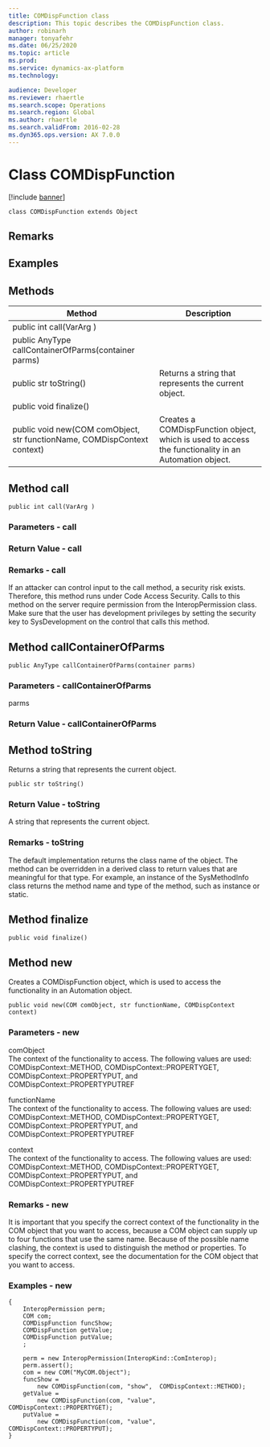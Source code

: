 ```yaml
---
title: COMDispFunction class
description: This topic describes the COMDispFunction class.
author: robinarh
manager: tonyafehr
ms.date: 06/25/2020
ms.topic: article
ms.prod: 
ms.service: dynamics-ax-platform
ms.technology: 

audience: Developer
ms.reviewer: rhaertle
ms.search.scope: Operations
ms.search.region: Global
ms.author: rhaertle
ms.search.validFrom: 2016-02-28
ms.dyn365.ops.version: AX 7.0.0
---
```


# Class COMDispFunction

[!include [banner](../../includes/banner.md)]

```xpp
class COMDispFunction extends Object
```

## Remarks

## Examples

## Methods

| Method                                                                   | Description                                                                                          |
|--------------------------------------------------------------------------|------------------------------------------------------------------------------------------------------|
| public int call(VarArg )                                                 |                                                                                                      |
| public AnyType callContainerOfParms(container parms)                     |                                                                                                      |
| public str toString()                                                    | Returns a string that represents the current object.                                                 |
| public void finalize()                                                   |                                                                                                      |
| public void new(COM comObject, str functionName, COMDispContext context) | Creates a COMDispFunction object, which is used to access the functionality in an Automation object. |

## Method call

```xpp
public int call(VarArg )
```

### Parameters - call


### Return Value - call

### Remarks - call

If an attacker can control input to the call method, a security risk exists. Therefore, this method runs under Code Access Security. Calls to this method on the server require permission from the InteropPermission class. Make sure that the user has development privileges by setting the security key to SysDevelopment on the control that calls this method.

## Method callContainerOfParms

```xpp
public AnyType callContainerOfParms(container parms)
```

### Parameters - callContainerOfParms

parms  

### Return Value - callContainerOfParms

## Method toString

Returns a string that represents the current object.

```xpp
public str toString()
```

### Return Value - toString

A string that represents the current object.

### Remarks - toString

The default implementation returns the class name of the object. The method can be overridden in a derived class to return values that are meaningful for that type. For example, an instance of the SysMethodInfo class returns the method name and type of the method, such as instance or static.

## Method finalize

```xpp
public void finalize()
```

## Method new

Creates a COMDispFunction object, which is used to access the functionality in an Automation object.

```xpp
public void new(COM comObject, str functionName, COMDispContext context)
```

### Parameters - new

comObject  
The context of the functionality to access. The following values are used: COMDispContext::METHOD, COMDispContext::PROPERTYGET, COMDispContext::PROPERTYPUT, and COMDispContext::PROPERTYPUTREF

<!-- -->

functionName  
The context of the functionality to access. The following values are used: COMDispContext::METHOD, COMDispContext::PROPERTYGET, COMDispContext::PROPERTYPUT, and COMDispContext::PROPERTYPUTREF

<!-- -->

context  
The context of the functionality to access. The following values are used: COMDispContext::METHOD, COMDispContext::PROPERTYGET, COMDispContext::PROPERTYPUT, and COMDispContext::PROPERTYPUTREF

### Remarks - new

It is important that you specify the correct context of the functionality in the COM object that you want to access, because a COM object can supply up to four functions that use the same name. Because of the possible name clashing, the context is used to distinguish the method or properties. To specify the correct context, see the documentation for the COM object that you want to access.

### Examples - new



```xpp
{ 
    InteropPermission perm; 
    COM com; 
    COMDispFunction funcShow; 
    COMDispFunction getValue; 
    COMDispFunction putValue; 
    ; 
```

```xpp
    perm = new InteropPermission(InteropKind::ComInterop); 
    perm.assert(); 
    com = new COM("MyCOM.Object"); 
    funcShow = 
        new COMDispFunction(com, "show",  COMDispContext::METHOD); 
    getValue = 
        new COMDispFunction(com, "value", COMDispContext::PROPERTYGET); 
    putValue = 
        new COMDispFunction(com, "value", COMDispContext::PROPERTYPUT); 
}
```

